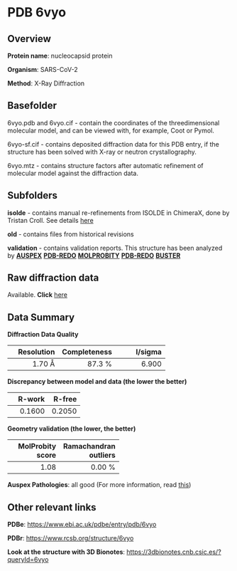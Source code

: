 # PDB 6vyo

## Overview

**Protein name**: nucleocapsid protein

**Organism**: SARS-CoV-2

**Method**: X-Ray Diffraction

## Basefolder

6vyo.pdb and 6vyo.cif - contain the coordinates of the threedimensional molecular model, and can be viewed with, for example, Coot or Pymol.

6vyo-sf.cif - contains deposited diffraction data for this PDB entry, if the structure has been solved with X-ray or neutron crystallography.

6vyo.mtz - contains structure factors after automatic refinement of molecular model against the diffraction data.

## Subfolders

**isolde** - contains manual re-refinements from ISOLDE in ChimeraX, done by Tristan Croll. See details [here](https://github.com/thorn-lab/coronavirus_structural_task_force/blob/master/pdb/nucleocapsid_protein/SARS-CoV-2/6vyo/isolde/directory_info.txt)

**old** - contains files from historical revisions

**validation** - contains validation reports. This structure has been analyzed by [**AUSPEX**](https://github.com/thorn-lab/coronavirus_structural_task_force/tree/master/pdb/nucleocapsid_protein/SARS-CoV-2/6vyo/validation/auspex) [**PDB-REDO**](https://github.com/thorn-lab/coronavirus_structural_task_force/tree/master/pdb/nucleocapsid_protein/SARS-CoV-2/6vyo/validation/pdb-redo) [**MOLPROBITY**](https://github.com/thorn-lab/coronavirus_structural_task_force/tree/master/pdb/nucleocapsid_protein/SARS-CoV-2/6vyo/validation/molprobity) [**PDB-REDO**](https://github.com/thorn-lab/coronavirus_structural_task_force/blob/master/pdb/nucleocapsid_protein/SARS-CoV-2/6vyo/validation/Xtriage_output.log) [**BUSTER**](https://www.globalphasing.com/buster/wiki/index.cgi?Covid19Pdb6VYO)

## Raw diffraction data

Available. **Click** [here](https://doi.org/10.18430/m36vyo) 

## Data Summary
**Diffraction Data Quality**

|   | Resolution | Completeness| I/sigma |
|---|-------------:|----------------:|--------------:|
|   |1.70 Å|87.3  %|<img width=50/>6.900|

**Discrepancy between model and data (the lower the better)**

|   | **R-work**| **R-free**   
|---|-------------:|----------------:|           
||  0.1600|  0.2050|

**Geometry validation (the lower, the better)**

|   |**MolProbity<br>score**| **Ramachandran<br>outliers** 
|---|-------------:|----------------:|
||  1.08|  0.00 %|

**Auspex Pathologies**: all good (For more information, read [this](https://github.com/thorn-lab/coronavirus_structural_task_force/blob/master/pdb/nucleocapsid_protein/SARS-CoV-2/6vyo/validation/auspex/6vyo_auspex_comments.txt))

 



## Other relevant links 
**PDBe**:  https://www.ebi.ac.uk/pdbe/entry/pdb/6vyo
 
**PDBr**: https://www.rcsb.org/structure/6vyo 

**Look at the structure with 3D Bionotes**: https://3dbionotes.cnb.csic.es/?queryId=6vyo

